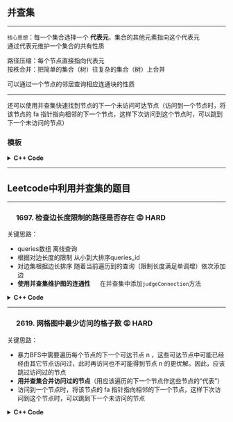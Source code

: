 ## 并查集
---
`核心思想`：每一个集合选择一个 **代表元**，集合的其他元素指向这个代表元  
通过代表元维护一个集合的共有性质  

路径压缩：每个节点直接指向代表元  
按秩合并：把简单的集合（树）往复杂的集合（树）上合并  

可以通过一个节点的邻居查询相应连通块的性质

---
还可以使用并查集快速找到节点的下一个未访问可达节点（访问到一个节点时，将该节点的 fa 指针指向相邻的下一个节点，这样下次访问到这个节点时，可以跳到下一个未访问的节点）  

### **模板**
<details>
<summary> <b> C++ Code</b> </summary>

``` c++
class UnionFind {
public:
    vector<int> father; // 代表元
    vector<int> size; // 秩
    int n; // 节点数
    int comp_cnt; // 集合数

    UnionFind(int _n) : n(_n), comp_cnt(_n), father(_n), size(_n, 1){
        iota(father.begin(), father.end(), 0);
    }
    int find(int x) // 更新并返回father[x]
    {
        if(x != father[x])
            father[x] = find(father[x]);
        return father[x];
    }
    bool unite(int x, int y)
    {
        x = find(x);
        y = find(y);
        cout<<"unite "<<x<<" "<<y<<endl;
        if(x == y)
            return false;
        if(size[x] < size[y])
            swap(x, y);
        father[y] = x;
        size[x] += size[y];
        comp_cnt--;
        return true;
    }
};
```
</details>

---
## Leetcode中利用并查集的题目

---
### &emsp; 1697. 检查边长度限制的路径是否存在 :rage: HARD
关键思路：
- queries数组 离线查询
- 根据对边长度的限制 从小到大排序queries_id
- 对边集根据边长排序 随着当前遍历到的查询（限制长度满足单调增）依次添加边
- <b>使用并查集维护图的连通性</b> &emsp; 在并查集中添加`judgeConnection`方法

<details> 
<summary> <b>C++ Code</b> </summary>

```c++
class UnionFind {
public:
    vector<int> father; // 代表元
    vector<int> size; // 秩
    int n; // 节点树
    int comp_cnt; // 集合数

    UnionFind(int _n) : n(_n), comp_cnt(_n), father(_n), size(_n, 1){
        iota(father.begin(), father.end(), 0);
    }
    int find(int x) // 更新并返回father[x]
    {
        if(x != father[x])
            father[x] = find(father[x]);
        return father[x];
    }
    bool unite(int x, int y)
    {
        x = find(x);
        y = find(y);
        cout<<"unite "<<x<<" "<<y<<endl;
        if(x == y)
            return false;
        if(size[x] < size[y])
            swap(x, y);
        father[y] = x;
        size[x] += size[y];
        comp_cnt--;
        return true;
    }
    bool judgeConnection(int x, int y) // 使用并查集判断连通性
    {
        x = find(x);
        y = find(y);
        return x == y;
    }
};
class Solution {
public:
    vector<bool> distanceLimitedPathsExist(int n, vector<vector<int>>& edgeList, vector<vector<int>>& queries) {
        vector<int> q_id(queries.size());
        iota(q_id.begin(), q_id.end(), 0);
        // 对queries的id依limit增序排序
        sort(q_id.begin(), q_id.end(), [&](int i, int j){
            return queries[i][2] < queries[j][2];
        });

        // 将edgeList依dis增序排序
        sort(edgeList.begin(), edgeList.end(), [](const auto& e1, const auto& e2){
            return e1[2] < e2[2];
        });

        UnionFind uf(n);
        int i = 0; // edgeList的指针
        vector<bool> ans(queries.size());
        for(int query : q_id)
        {
            while(i < edgeList.size() && edgeList[i][2] < queries[query][2]) // 根据当前query 添加满足条件的边 连接图
            {
                uf.unite(edgeList[i][0], edgeList[i][1]);
                i++;
            }
            ans[query] = uf.judgeConnection(queries[query][0], queries[query][1]);
        }
        return ans;
    }
};
```
</details>

---
### &emsp; 2619. 网格图中最少访问的格子数 :rage: HARD
关键思路：
- 暴力BFS中需要遍历每个节点的下一个可达节点 n ，这些可达节点中可能已经经由其它节点访问过，此时再访问也不可能得到节点 n 的更优解。因此，应该跳过访问过的节点
- <b>用并查集合并访问过的节点</b>（用应该遍历的下一个节点作这些节点的“代表”）
- 访问到一个节点时，将该节点的 fa 指针指向相邻的下一个节点，这样下次访问到这个节点时，可以跳到下一个未访问的节点

<details> 
<summary> <b>C++ Code</b> </summary>

```c++
class Solution {
public:
    using Node = tuple<int, int, int>; //step x y

    int find(vector<int>& fa, int x)
    {
        return x == fa[x] ? x : fa[x] = find(fa, fa[x]);
    }
    void merge(vector<int>& fa, int x) // 标记fa[x]指向下一节点
    {
        fa[x] = x + 1;
    }

    int minimumVisitedCells(vector<vector<int>>& grid) {
        int m = grid.size(), n = grid[0].size();

        vector<vector<int>> row_fas(m, vector<int>(n+1));
        for(int i = 0; i < m; i++)
        {
            iota(row_fas[i].begin(), row_fas[i].end(), 0); // 从0开始递增填充
        }
        vector<vector<int>> col_fas(n, vector<int>(m+1));
        for(int i = 0; i < n; i++)
        {
            iota(col_fas[i].begin(), col_fas[i].end(), 0);
        }

        queue<Node> q;
        q.emplace(1, 0, 0);

        while(!q.empty())
        {
            auto[d, x, y] = q.front();
            q.pop();
            if(x == m-1 && y == n-1)
                return d;

            int g = grid[x][y];
            
            // 使用find遍历下一访问节点
            // right
            for(int ny = find(row_fas[x], y + 1);
                ny < min(y + g + 1, n);
                ny = find(row_fas[x], ny + 1))
            {
                merge(row_fas[x], ny);
                q.emplace(d + 1, x, ny);
            }
            // down
            for(int nx = find(col_fas[y], x + 1);
                nx < min(x + g + 1, m);
                nx = find(col_fas[y], nx + 1))
            {
                merge(col_fas[y], nx);
                q.emplace(d + 1, nx, y);
            }
        }
        return -1;
    }
};
```
</details>

